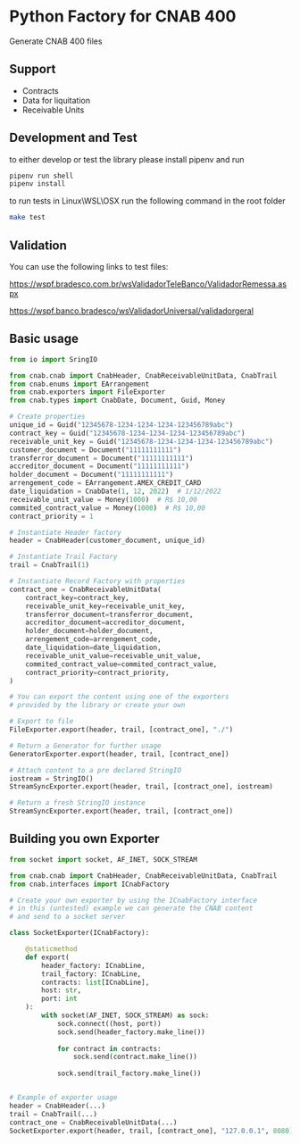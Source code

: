 # Python Factory for CNAB 400
Generate CNAB 400 files

## Support
- Contracts
- Data for liquitation
- Receivable Units

## Development and Test
to either develop or test the library please install pipenv and run

```sh
pipenv run shell
pipenv install
```

to run tests in Linux\WSL\OSX run the following command in the root folder
```sh
make test
```

## Validation
You can use the following links to test files:

https://wspf.bradesco.com.br/wsValidadorTeleBanco/ValidadorRemessa.aspx

https://wspf.banco.bradesco/wsValidadorUniversal/validadorgeral

## Basic usage

```python
from io import SringIO

from cnab.cnab import CnabHeader, CnabReceivableUnitData, CnabTrail
from cnab.enums import EArrangement
from cnab.exporters import FileExporter
from cnab.types import CnabDate, Document, Guid, Money

# Create properties
unique_id = Guid("12345678-1234-1234-1234-123456789abc")
contract_key = Guid("12345678-1234-1234-1234-123456789abc")
receivable_unit_key = Guid("12345678-1234-1234-1234-123456789abc")
customer_document = Document("11111111111")
transferror_document = Document("11111111111")
accreditor_document = Document("11111111111")
holder_document = Document("11111111111")
arrengement_code = EArrangement.AMEX_CREDIT_CARD
date_liquidation = CnabDate(1, 12, 2022)  # 1/12/2022
receivable_unit_value = Money(1000)  # R$ 10,00
commited_contract_value = Money(1000)  # R$ 10,00
contract_priority = 1

# Instantiate Header factory
header = CnabHeader(customer_document, unique_id)

# Instantiate Trail Factory
trail = CnabTrail(1)

# Instantiate Record Factory with properties
contract_one = CnabReceivableUnitData(
    contract_key=contract_key,
    receivable_unit_key=receivable_unit_key,
    transferror_document=transferror_document,
    accreditor_document=accreditor_document,
    holder_document=holder_document,
    arrengement_code=arrengement_code,
    date_liquidation=date_liquidation,
    receivable_unit_value=receivable_unit_value,
    commited_contract_value=commited_contract_value,
    contract_priority=contract_priority,
)

# You can export the content using one of the exporters
# provided by the library or create your own

# Export to file
FileExporter.export(header, trail, [contract_one], "./")

# Return a Generator for further usage
GeneratorExporter.export(header, trail, [contract_one])

# Attach content to a pre declared StringIO
iostream = StringIO()
StreamSyncExporter.export(header, trail, [contract_one], iostream)

# Return a fresh StringIO instance
StreamSyncExporter.export(header, trail, [contract_one])
```

## Building you own Exporter

```python
from socket import socket, AF_INET, SOCK_STREAM

from cnab.cnab import CnabHeader, CnabReceivableUnitData, CnabTrail
from cnab.interfaces import ICnabFactory

# Create your own exporter by using the ICnabFactory interface
# in this (untested) example we can generate the CNAB content
# and send to a socket server

class SocketExporter(ICnabFactory):

    @staticmethod
    def export(
        header_factory: ICnabLine,
        trail_factory: ICnabLine,
        contracts: list[ICnabLine],
        host: str,
        port: int
    ):
        with socket(AF_INET, SOCK_STREAM) as sock:
            sock.connect((host, port))
            sock.send(header_factory.make_line())
            
            for contract in contracts:
                sock.send(contract.make_line())
            
            sock.send(trail_factory.make_line())


# Example of exporter usage
header = CnabHeader(...)
trail = CnabTrail(...)
contract_one = CnabReceivableUnitData(...)
SocketExporter.export(header, trail, [contract_one], "127.0.0.1", 8080)
```
